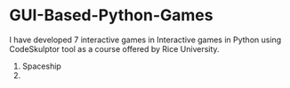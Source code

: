 # GUI-Based-Python-Games

I have developed 7 interactive games in Interactive games in Python using CodeSkulptor tool as a course offered by 
Rice University.

1. Spaceship
2.

